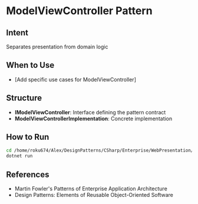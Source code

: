 # ModelViewController Pattern

## Intent
Separates presentation from domain logic

## When to Use
- [Add specific use cases for ModelViewController]

## Structure
- **IModelViewController**: Interface defining the pattern contract
- **ModelViewControllerImplementation**: Concrete implementation

## How to Run
```bash
cd /home/roku674/Alex/DesignPatterns/CSharp/Enterprise/WebPresentation/ModelViewController
dotnet run
```

## References
- Martin Fowler's Patterns of Enterprise Application Architecture
- Design Patterns: Elements of Reusable Object-Oriented Software
